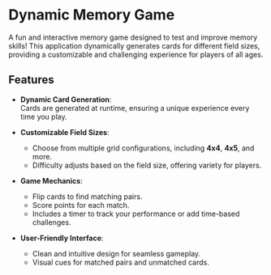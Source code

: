 # Dynamic Memory Game  

A fun and interactive memory game designed to test and improve memory skills! This application dynamically generates cards for different field sizes, providing a customizable and challenging experience for players of all ages.  

## Features  

- **Dynamic Card Generation**:  
  Cards are generated at runtime, ensuring a unique experience every time you play.  

- **Customizable Field Sizes**:  
  - Choose from multiple grid configurations, including **4x4**, **4x5**, and more.  
  - Difficulty adjusts based on the field size, offering variety for players.  

- **Game Mechanics**:  
  - Flip cards to find matching pairs.  
  - Score points for each match.  
  - Includes a timer to track your performance or add time-based challenges.  

- **User-Friendly Interface**:  
  - Clean and intuitive design for seamless gameplay.  
  - Visual cues for matched pairs and unmatched cards.    
